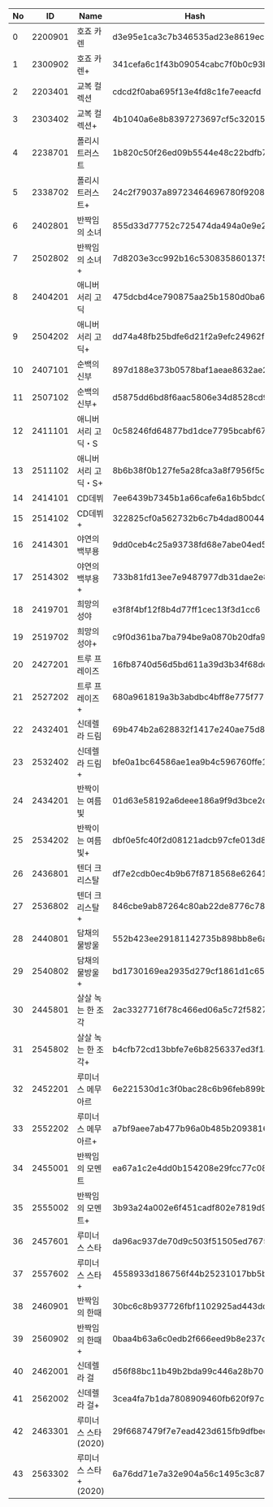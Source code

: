 | No | ID | Name | Hash |
| -- | -- | --| -- |
| 0 | 2200901 | 호죠 카렌 | d3e95e1ca3c7b346535ad23e8619ec7e |
| 1 | 2300902 | 호죠 카렌+ | 341cefa6c1f43b09054cabc7f0b0c93b |
| 2 | 2203401 | 교복 컬렉션 | cdcd2f0aba695f13e4fd8c1fe7eeacfd |
| 3 | 2303402 | 교복 컬렉션+ | 4b1040a6e8b8397273697cf5c3201554 |
| 4 | 2238701 | 폴리시 트러스트 | 1b820c50f26ed09b5544e48c22bdfb7a |
| 5 | 2338702 | 폴리시 트러스트+ | 24c2f79037a89723464696780f9208a2 |
| 6 | 2402801 | 반짝임의 소녀 | 855d33d77752c725474da494a0e9e239 |
| 7 | 2502802 | 반짝임의 소녀+ | 7d8203e3cc992b16c5308358601375ea |
| 8 | 2404201 | 애니버서리 고딕 | 475dcbd4ce790875aa25b1580d0ba63a |
| 9 | 2504202 | 애니버서리 고딕+ | dd74a48fb25bdfe6d21f2a9efc24962f |
| 10 | 2407101 | 순백의 신부 | 897d188e373b0578baf1aeae8632ae2b |
| 11 | 2507102 | 순백의 신부+ | d5875dd6bd8f6aac5806e34d8528cd9f |
| 12 | 2411101 | 애니버서리 고딕・S | 0c58246fd64877bd1dce7795bcabf67a |
| 13 | 2511102 | 애니버서리 고딕・S+ | 8b6b38f0b127fe5a28fca3a8f7956f5c |
| 14 | 2414101 | CD데뷔 | 7ee6439b7345b1a66cafe6a16b5bdc0e |
| 15 | 2514102 | CD데뷔+ | 322825cf0a562732b6c7b4dad80044c1 |
| 16 | 2414301 | 야연의 백부용 | 9dd0ceb4c25a93738fd68e7abe04ed50 |
| 17 | 2514302 | 야연의 백부용+ | 733b81fd13ee7e9487977db31dae2e81 |
| 18 | 2419701 | 희망의 성야 | e3f8f4bf12f8b4d77ff1cec13f3d1cc6 |
| 19 | 2519702 | 희망의 성야+ | c9f0d361ba7ba794be9a0870b20dfa93 |
| 20 | 2427201 | 트루 프레이즈 | 16fb8740d56d5bd611a39d3b34f68dc1 |
| 21 | 2527202 | 트루 프레이즈+ | 680a961819a3b3abdbc4bff8e775f77c |
| 22 | 2432401 | 신데렐라 드림 | 69b474b2a628832f1417e240ae75d852 |
| 23 | 2532402 | 신데렐라 드림+ | bfe0a1bc64586ae1ea9b4c596760ffe1 |
| 24 | 2434201 | 반짝이는 여름빛 | 01d63e58192a6deee186a9f9d3bce2d9 |
| 25 | 2534202 | 반짝이는 여름빛+ | dbf0e5fc40f2d08121adcb97cfe013d8 |
| 26 | 2436801 | 텐더 크리스탈 | df7e2cdb0ec4b9b67f8718568e62641b |
| 27 | 2536802 | 텐더 크리스탈+ | 846cbe9ab87264c80ab22de8776c78a9 |
| 28 | 2440801 | 담채의 물방울 | 552b423ee29181142735b898bb8e6a3e |
| 29 | 2540802 | 담채의 물방울+ | bd1730169ea2935d279cf1861d1c65bb |
| 30 | 2445801 | 살살 녹는 한 조각 | 2ac3327716f78c466ed06a5c72f58279 |
| 31 | 2545802 | 살살 녹는 한 조각+ | b4cfb72cd13bbfe7e6b8256337ed3f1a |
| 32 | 2452201 | 루미너스 메무아르 | 6e221530d1c3f0bac28c6b96feb899b4 |
| 33 | 2552202 | 루미너스 메무아르+ | a7bf9aee7ab477b96a0b485b2093816d |
| 34 | 2455001 | 반짝임의 모멘트 | ea67a1c2e4dd0b154208e29fcc77c080 |
| 35 | 2555002 | 반짝임의 모멘트+ | 3b93a24a002e6f451cadf802e7819d99 |
| 36 | 2457601 | 루미너스 스타 | da96ac937de70d9c503f51505ed76751 |
| 37 | 2557602 | 루미너스 스타+ | 4558933d186756f44b25231017bb5b60 |
| 38 | 2460901 | 반짝임의 한때 | 30bc6c8b937726fbf1102925ad443dd6 |
| 39 | 2560902 | 반짝임의 한때+ | 0baa4b63a6c0edb2f666eed9b8e237cc |
| 40 | 2462001 | 신데렐라 걸 | d56f88bc11b49b2bda99c446a28b701f |
| 41 | 2562002 | 신데렐라 걸+ | 3cea4fa7b1da7808909460fb620f97c6 |
| 42 | 2463301 | 루미너스 스타(2020) | 29f6687479f7e7ead423d615fb9dfbed |
| 43 | 2563302 | 루미너스 스타+(2020) | 6a76dd71e7a32e904a56c1495c3c8701 |